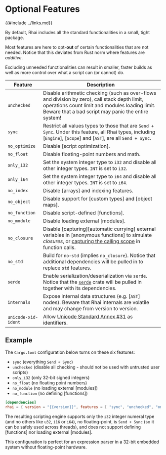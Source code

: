 Optional Features
================

{{#include ../links.md}}

By default, Rhai includes all the standard functionalities in a small, tight package.

Most features are here to opt-**out** of certain functionalities that are not needed.
Notice that this deviates from Rust norm where features are _additive_.

Excluding unneeded functionalities can result in smaller, faster builds as well as
more control over what a script can (or cannot) do.

| Feature             | Description                                                                                                                                                                                                |
| ------------------- | ---------------------------------------------------------------------------------------------------------------------------------------------------------------------------------------------------------- |
| `unchecked`         | Disable arithmetic checking (such as over-flows and division by zero), call stack depth limit, operations count limit and modules loading limit.<br/>Beware that a bad script may panic the entire system! |
| `sync`              | Restrict all values types to those that are `Send + Sync`. Under this feature, all Rhai types, including [`Engine`], [`Scope`] and [`AST`], are all `Send + Sync`.                                         |
| `no_optimize`       | Disable [script optimization].                                                                                                                                                                             |
| `no_float`          | Disable floating-point numbers and math.                                                                                                                                                                   |
| `only_i32`          | Set the system integer type to `i32` and disable all other integer types. `INT` is set to `i32`.                                                                                                           |
| `only_i64`          | Set the system integer type to `i64` and disable all other integer types. `INT` is set to `i64`.                                                                                                           |
| `no_index`          | Disable [arrays] and indexing features.                                                                                                                                                                    |
| `no_object`         | Disable support for [custom types] and [object maps].                                                                                                                                                      |
| `no_function`       | Disable script-defined [functions].                                                                                                                                                                        |
| `no_module`         | Disable loading external [modules].                                                                                                                                                                        |
| `no_closure`        | Disable [capturing][automatic currying] external variables in [anonymous functions] to simulate _closures_, or [capturing the calling scope]({{rootUrl}}/language/fn-capture.md) in function calls.        |
| `no_std`            | Build for `no-std` (implies `no_closure`). Notice that additional dependencies will be pulled in to replace `std` features.                                                                                |
| `serde`             | Enable serialization/deserialization via `serde`. Notice that the [`serde`](https://crates.io/crates/serde) crate will be pulled in together with its dependencies.                                        |
| `internals`         | Expose internal data structures (e.g. [`AST`] nodes). Beware that Rhai internals are volatile and may change from version to version.                                                                      |
| `unicode-xid-ident` | Allow [Unicode Standard Annex #31](http://www.unicode.org/reports/tr31/) as identifiers.                                                                                                                   |


Example
-------

The `Cargo.toml` configuration below turns on these six features:

* `sync` (everything `Send + Sync`)
* `unchecked` (disable all checking - should not be used with untrusted user scripts)
* `only_i32` (only 32-bit signed integers)
* `no_float` (no floating point numbers)
* `no_module` (no loading external [modules])
* `no_function` (no defining [functions])

```toml
[dependencies]
rhai = { version = "{{version}}", features = [ "sync", "unchecked", "only_i32", "no_float", "no_module", "no_function" ] }
```

The resulting scripting engine supports only the `i32` integer numeral type (and no others like `u32`, `i16` or `i64`),
no floating-point, is `Send + Sync` (so it can be safely used across threads), and does not support defining [functions]
nor loading external [modules].

This configuration is perfect for an expression parser in a 32-bit embedded system without floating-point hardware.
